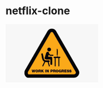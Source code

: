 # netflix-clone
 <div style="display:flex" align="center">
  <img src="https://github.com/kizilcanali/netflix-clone/blob/main/scr/wip.png?raw=true" width=250 />
</div>
